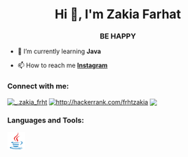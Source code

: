 <h1 align="center">Hi 👋, I'm Zakia Farhat</h1>
<h3 align="center">BE HAPPY</h3>

- 🌱 I’m currently learning **Java**

- 📫 How to reach me **[Instagram](_.zakia_frht)**

<h3 align="left">Connect with me:</h3>
<p align="left">
<a href="https://instagram.com/_.zakia_frht" target="blank"><img align="center" src="https://raw.githubusercontent.com/rahuldkjain/github-profile-readme-generator/master/src/images/icons/Social/instagram.svg" alt="_.zakia_frht" height="30" width="40" /></a>
<a href="https://www.hackerrank.com/http://hackerrank.com/frhtzakia" target="blank"><img align="center" src="https://raw.githubusercontent.com/rahuldkjain/github-profile-readme-generator/master/src/images/icons/Social/hackerrank.svg" alt="http://hackerrank.com/frhtzakia" height="30" width="40" /></a>
<a href="https://www.codechef.com/users/zakia_farhat" target="blank"><img align="center" src="https://cdn.dribbble.com/users/70628/screenshots/1743345/codechef.png"  height="50"  /></a>
</p>

<h3 align="left">Languages and Tools:</h3>
<p align="left"> <a href="https://www.java.com" target="_blank" rel="noreferrer"> <img src="https://raw.githubusercontent.com/devicons/devicon/master/icons/java/java-original.svg" alt="java" width="40" height="40"/> </a> </p>
